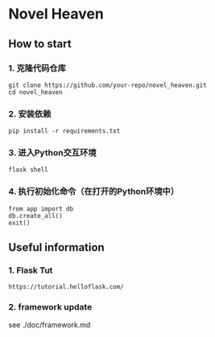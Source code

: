 # Novel Heaven

## How to start
### 1. 克隆代码仓库
```
git clone https://github.com/your-repo/novel_heaven.git
cd novel_heaven
```

### 2. 安装依赖
```
pip install -r requirements.txt
```

### 3. 进入Python交互环境
```
flask shell
```

### 4. 执行初始化命令（在打开的Python环境中）
```
from app import db
db.create_all()
exit()
```

## Useful information
### 1. Flask Tut
```
https://tutorial.helloflask.com/
```

### 2. framework update
see ./doc/framework.md